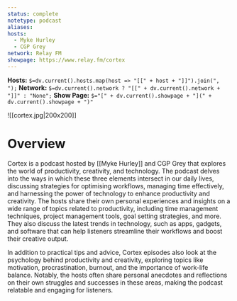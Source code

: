 ```yaml
---
status: complete
notetype: podcast
aliases: 
hosts:
  - Myke Hurley
  - CGP Grey
network: Relay FM
showpage: https://www.relay.fm/cortex
---
```

**Hosts:** `$=dv.current().hosts.map(host => "[[" + host + "]]").join(", ");`
**Network:** `$=dv.current().network ? "[[" + dv.current().network + "]]" : "None";`
**Show Page:** `$="[" + dv.current().showpage + "](" + dv.current().showpage + ")"`

![[cortex.jpg|200x200]]

# Overview
Cortex is a podcast hosted by [[Myke Hurley]] and CGP Grey that explores the world of productivity, creativity, and technology. The podcast delves into the ways in which these three elements intersect in our daily lives, discussing strategies for optimising workflows, managing time effectively, and harnessing the power of technology to enhance productivity and creativity. The hosts share their own personal experiences and insights on a wide range of topics related to productivity, including time management techniques, project management tools, goal setting strategies, and more. They also discuss the latest trends in technology, such as apps, gadgets, and software that can help listeners streamline their workflows and boost their creative output.

In addition to practical tips and advice, Cortex episodes also look at the psychology behind productivity and creativity, exploring topics like motivation, procrastination, burnout, and the importance of work-life balance. Notably, the hosts often share personal anecdotes and reflections on their own struggles and successes in these areas, making the podcast relatable and engaging for listeners.
